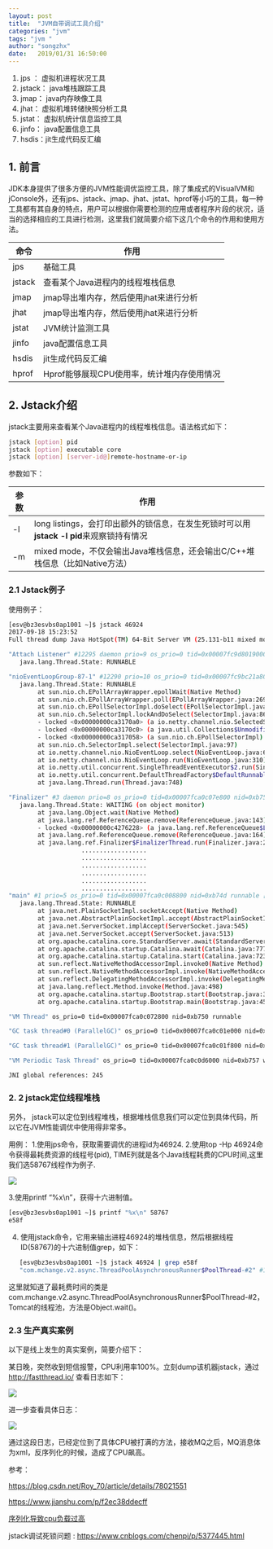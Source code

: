 ```yaml
---
layout: post
title:  "JVM自带调试工具介绍"
categories: "jvm"
tags: "jvm "
author: "songzhx"
date:   2019/01/31 16:50:00 
---
```


1. jps ： 虚拟机进程状况工具
2. jstack： java堆栈跟踪工具
3. jmap： java内存映像工具
4. jhat： 虚拟机堆转储快照分析工具
5. jstat： 虚拟机统计信息监控工具
6. jinfo： java配置信息工具
7. hsdis：jit生成代码反汇编



## 1. 前言

​	JDK本身提供了很多方便的JVM性能调优监控工具，除了集成式的VisualVM和jConsole外，还有jps、jstack、jmap、jhat、jstat、hprof等小巧的工具，每一种工具都有其自身的特点，用户可以根据你需要检测的应用或者程序片段的状况，适当的选择相应的工具进行检测，这里我们就简要介绍下这几个命令的作用和使用方法。



|命令|作用|
| ---- | ---- |
|jps|	基础工具|
|jstack|查看某个Java进程内的线程堆栈信息|
|jmap|	jmap导出堆内存，然后使用jhat来进行分析|
|jhat|	jmap导出堆内存，然后使用jhat来进行分析|
|jstat|	JVM统计监测工具|
|jinfo|java配置信息工具|
|hsdis|jit生成代码反汇编|
|hprof|Hprof能够展现CPU使用率，统计堆内存使用情况|



##  2. Jstack介绍

jstack主要用来查看某个Java进程内的线程堆栈信息。语法格式如下：

```bash
jstack [option] pid  
jstack [option] executable core  
jstack [option] [server-id@]remote-hostname-or-ip
```

参数如下：

| 参数 | 作用                                                         |
| ---- | ------------------------------------------------------------ |
| -l   | long listings，会打印出额外的锁信息，在发生死锁时可以用**jstack -l pid**来观察锁持有情况 |
| -m   | mixed mode，不仅会输出Java堆栈信息，还会输出C/C++堆栈信息（比如Native方法） |



### 2.1 Jstack例子

使用例子：

```bash
[esv@bz3esvbs0ap1001 ~]$ jstack 46924
2017-09-18 15:23:52
Full thread dump Java HotSpot(TM) 64-Bit Server VM (25.131-b11 mixed mode):

"Attach Listener" #12295 daemon prio=9 os_prio=0 tid=0x00007fc9d8019000 nid=0x2656 waiting on condition [0x0000000000000000]
   java.lang.Thread.State: RUNNABLE

"nioEventLoopGroup-87-1" #12290 prio=10 os_prio=0 tid=0x00007fc9bc21a800 nid=0x72e runnable [0x00007fc9dc5b8000]
   java.lang.Thread.State: RUNNABLE
        at sun.nio.ch.EPollArrayWrapper.epollWait(Native Method)
        at sun.nio.ch.EPollArrayWrapper.poll(EPollArrayWrapper.java:269)
        at sun.nio.ch.EPollSelectorImpl.doSelect(EPollSelectorImpl.java:93)
        at sun.nio.ch.SelectorImpl.lockAndDoSelect(SelectorImpl.java:86)
        - locked <0x00000000ca3170a0> (a io.netty.channel.nio.SelectedSelectionKeySet)
        - locked <0x00000000ca3170c0> (a java.util.Collections$UnmodifiableSet)
        - locked <0x00000000ca317058> (a sun.nio.ch.EPollSelectorImpl)
        at sun.nio.ch.SelectorImpl.select(SelectorImpl.java:97)
        at io.netty.channel.nio.NioEventLoop.select(NioEventLoop.java:622)
        at io.netty.channel.nio.NioEventLoop.run(NioEventLoop.java:310)
        at io.netty.util.concurrent.SingleThreadEventExecutor$2.run(SingleThreadEventExecutor.java:111)
        at io.netty.util.concurrent.DefaultThreadFactory$DefaultRunnableDecorator.run(DefaultThreadFactory.java:137)
        at java.lang.Thread.run(Thread.java:748)

"Finalizer" #3 daemon prio=8 os_prio=0 tid=0x00007fca0c07e800 nid=0xb752 in Object.wait() [0x00007fc9fcdfc000]
   java.lang.Thread.State: WAITING (on object monitor)
        at java.lang.Object.wait(Native Method)
        at java.lang.ref.ReferenceQueue.remove(ReferenceQueue.java:143)
        - locked <0x00000000c4276228> (a java.lang.ref.ReferenceQueue$Lock)
        at java.lang.ref.ReferenceQueue.remove(ReferenceQueue.java:164)
        at java.lang.ref.Finalizer$FinalizerThread.run(Finalizer.java:209)
                    ..................
                    ..................
                    ..................
                    ..................
                    ..................
                    ..................
"main" #1 prio=5 os_prio=0 tid=0x00007fca0c008800 nid=0xb74d runnable [0x00007fca12939000]
   java.lang.Thread.State: RUNNABLE
        at java.net.PlainSocketImpl.socketAccept(Native Method)
        at java.net.AbstractPlainSocketImpl.accept(AbstractPlainSocketImpl.java:409)
        at java.net.ServerSocket.implAccept(ServerSocket.java:545)
        at java.net.ServerSocket.accept(ServerSocket.java:513)
        at org.apache.catalina.core.StandardServer.await(StandardServer.java:451)
        at org.apache.catalina.startup.Catalina.await(Catalina.java:777)
        at org.apache.catalina.startup.Catalina.start(Catalina.java:723)
        at sun.reflect.NativeMethodAccessorImpl.invoke0(Native Method)
        at sun.reflect.NativeMethodAccessorImpl.invoke(NativeMethodAccessorImpl.java:62)
        at sun.reflect.DelegatingMethodAccessorImpl.invoke(DelegatingMethodAccessorImpl.java:43)
        at java.lang.reflect.Method.invoke(Method.java:498)
        at org.apache.catalina.startup.Bootstrap.start(Bootstrap.java:321)
        at org.apache.catalina.startup.Bootstrap.main(Bootstrap.java:455)

"VM Thread" os_prio=0 tid=0x00007fca0c072800 nid=0xb750 runnable 

"GC task thread#0 (ParallelGC)" os_prio=0 tid=0x00007fca0c01e000 nid=0xb74e runnable 

"GC task thread#1 (ParallelGC)" os_prio=0 tid=0x00007fca0c01f800 nid=0xb74f runnable 

"VM Periodic Task Thread" os_prio=0 tid=0x00007fca0c0d6000 nid=0xb757 waiting on condition 

JNI global references: 245
```



### 2. 2 jstack定位线程堆栈

另外， jstack可以定位到线程堆栈，根据堆栈信息我们可以定位到具体代码，所以它在JVM性能调优中使用得非常多。 

用例： 
1.使用jps命令，获取需要调优的进程id为46924. 
2.使用top -Hp 46924命令获得最耗费资源的线程号(pid), TIME列就是各个Java线程耗费的CPU时间,这里我们选58767线程作为例子.

![](https://tva1.sinaimg.cn/large/006y8mN6gy1g6fcr0guyij30rv0h2tr8.jpg)

3.使用printf “%x\n”，获得十六进制值。

```bash
[esv@bz3esvbs0ap1001 ~]$ printf "%x\n" 58767
e58f
```

4. 使用jstack命令，它用来输出进程46924的堆栈信息，然后根据线程ID(58767)的十六进制值grep，如下：

```bash
   [esv@bz3esvbs0ap1001 ~]$ jstack 46924 | grep e58f
   "com.mchange.v2.async.ThreadPoolAsynchronousRunner$PoolThread-#2" #12278 daemon prio=5 os_prio=0 tid=0x00007fc9e40cf000 nid=0xe58f in Object.wait() [0x00007fc9b5353000]
```

这里就知道了最耗费时间的类是com.mchange.v2.async.ThreadPoolAsynchronousRunner$PoolThread-#2，Tomcat的线程池，方法是Object.wait()。

### 2.3 生产真实案例

以下是线上发生的真实案例，简要介绍下：

某日晚，突然收到短信报警，CPU利用率100%。立刻dump该机器jstack，通过 http://fastthread.io/ 查看日志如下：



![](https://tva1.sinaimg.cn/large/006y8mN6gy1g6fcr2qixtj30hs0ay41c.jpg)



进一步查看具体日志：

![](https://tva1.sinaimg.cn/large/006y8mN6gy1g6fcr38i0pj30hs0bljws.jpg)



通过这段日志，已经定位到了具体CPU被打满的方法，接收MQ之后，MQ消息体为xml，反序列化的时候，造成了CPU飙高。



参考：

<https://blog.csdn.net/Roy_70/article/details/78021551>

https://www.jianshu.com/p/f2ec38ddecff

[序列化导致cpu负载过高](<https://blog.csdn.net/qq_40827593/article/details/86747644>)

jstack调试死锁问题 : https://www.cnblogs.com/chenpi/p/5377445.html


